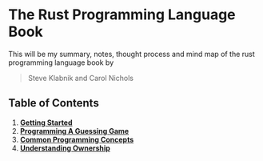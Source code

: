 # The Rust Programming Language Book

<p> 
This will be my summary, notes, thought process and mind map of the rust programming language book by
<blockquote> Steve Klabnik and Carol Nichols </blockquote>
</p>

## Table of Contents

1. **[Getting Started](/getting-started/README.md)**
2. **[Programming A Guessing Game](/programming_a_guessing_game/README.md)**
3. **[Common Programming Concepts](/commom_programming_concepts/README.md)**
4. **[Understanding Ownership](/understanding_ownership/README.md)**
